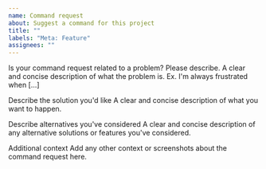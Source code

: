 ```yaml
---
name: Command request
about: Suggest a command for this project
title: ""
labels: "Meta: Feature"
assignees: ""
---
```


Is your command request related to a problem? Please describe. A clear and concise description of what the problem is. Ex. I'm always frustrated when [...]

Describe the solution you'd like A clear and concise description of what you want to happen.

Describe alternatives you've considered A clear and concise description of any alternative solutions or features you've considered.

Additional context Add any other context or screenshots about the command request here.
